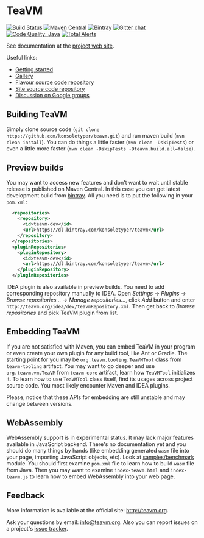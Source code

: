 TeaVM
=====

[![Build Status](https://travis-ci.org/konsoletyper/teavm.svg?branch=master)](https://travis-ci.org/konsoletyper/teavm) 
[![Maven Central](https://maven-badges.herokuapp.com/maven-central/org.teavm/teavm-maven-plugin/badge.svg)](https://maven-badges.herokuapp.com/maven-central/org.teavm/teavm-maven-plugin) 
[![Bintray](https://api.bintray.com/packages/konsoletyper/teavm/teavm-dev/images/download.svg)](https://bintray.com/konsoletyper/teavm/teavm-dev/_latestVersion)
[![Gitter chat](https://img.shields.io/badge/gitter-join%20chat-green.svg)](https://gitter.im/teavm/Lobby)
[![Code Quality: Java](https://img.shields.io/lgtm/grade/java/g/konsoletyper/teavm.svg?logo=lgtm&logoWidth=18)](https://lgtm.com/projects/g/konsoletyper/teavm/context:java)
[![Total Alerts](https://img.shields.io/lgtm/alerts/g/konsoletyper/teavm.svg?logo=lgtm&logoWidth=18)](https://lgtm.com/projects/g/konsoletyper/teavm/alerts)

See documentation at the [project web site](http://teavm.org/).

Useful links:

* [Getting started](http://teavm.org/docs/intro/getting-started.html)
* [Gallery](http://teavm.org/gallery.html)
* [Flavour source code repository](https://github.com/konsoletyper/teavm-flavour)
* [Site source code repository](https://github.com/konsoletyper/teavm-site)
* [Discussion on Google groups](https://groups.google.com/forum/#!forum/teavm)


Building TeaVM
--------------

Simply clone source code (`git clone https://github.com/konsoletyper/teavm.git`) and run maven build (`mvn clean install`). You can do things a little faster (`mvn clean -DskipTests`) or even a little more faster (`mvn clean -DskipTests -Dteavm.build.all=false`).


Preview builds
--------------

You may want to access new features and don't want to wait until stable release is published on Maven Central. In this case you can get latest development build from [bintray](https://bintray.com/konsoletyper/teavm/teavm-dev). All you need is to put the following in your `pom.xml`:

```xml
  <repositories>
    <repository>
      <id>teavm-dev</id>
      <url>https://dl.bintray.com/konsoletyper/teavm</url>
    </repository>
  </repositories>
  <pluginRepositories>
    <pluginRepository>
      <id>teavm-dev</id>
      <url>https://dl.bintray.com/konsoletyper/teavm</url>
    </pluginRepository>
  </pluginRepositories>
```

IDEA plugin is also available in preview builds. You need to add corresponding repository manually to IDEA. Open *Settings* -> *Plugins* -> *Browse repositories...* -> *Manage repositories...*, click *Add* button and enter `http://teavm.org/idea/dev/teavmRepository.xml`. Then get back to *Browse repositories* and pick TeaVM plugin from list. 


Embedding TeaVM
---------------

If you are not satisfied with Maven, you can embed TeaVM in your program or even create your own plugin for any build tool, like Ant or Gradle. The starting point for you may be `org.teavm.tooling.TeaVMTool` class from `teavm-tooling` artifact. You may want to go deeper and use `org.teavm.vm.TeaVM` from `teavm-core` artifact, learn how `TeaVMTool` initializes it. To learn how to use `TeaVMTool` class itself, find its usages across project source code. You most likely encounter Maven and IDEA plugins.
  
Please, notice that these APIs for embedding are still unstable and may change between versions.


WebAssembly
-----------

WebAssembly support is in experimental status. It may lack major features available in JavaScript backend. There's no documentation yet and you should do many things by hands (like embedding generated `wasm` file into your page, importing JavaScript objects, etc). Look at [samples/benchmark](https://github.com/konsoletyper/teavm/blob/master/samples/benchmark/) module. You should first examine `pom.xml` file to learn how to build `wasm` file from Java. Then you may want to examine `index-teavm.html` and `index-teavm.js` to learn how to embed WebAssembly into your web page. 


Feedback
--------

More information is available at the official site: http://teavm.org.

Ask your questions by email: info@teavm.org. Also you can report issues on a project's [issue tracker](https://github.com/konsoletyper/teavm/issues).
